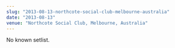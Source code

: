```yaml
---
slug: "2013-08-13-northcote-social-club-melbourne-australia"
date: "2013-08-13"
venue: "Northcote Social Club, Melbourne, Australia"
---
```


No known setlist.
